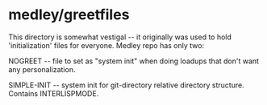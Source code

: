 # medley/greetfiles

This directory is somewhat vestigal -- it originally was used to hold 'initialization' files for everyone. Medley repo has only two:

NOGREET   -- file to set as "system init" when doing loadups that don't want any personalization.

SIMPLE-INIT -- system init for git-directory relative directory structure.
      Contains INTERLISPMODE.


